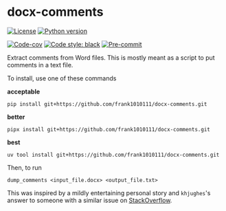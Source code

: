 # docx-comments

[![License][license-badge]][license-link]
[![Python version][python-badge]][python-link]

[![Code-cov][codecov-badge]][codecov-link]
[![Code style: black][black-badge]][black-link]
[![Pre-commit][pre-commit-badge]][pre-commit-link]

Extract comments from Word files. This is mostly meant as a script to put
comments in a text file.

To install, use one of these commands


**acceptable**
```
pip install git+https://github.com/frank1010111/docx-comments.git
```

**better**
```
pipx install git+https://github.com/frank1010111/docx-comments.git
```

**best**
```
uv tool install git+https://github.com/frank1010111/docx-comments.git
```

Then, to run

```
dump_comments <input_file.docx> <output_file.txt>
```


This was inspired by a mildly entertaining personal story and `khjughes`'s
answer to someone with a similar issue on
[StackOverflow](https://stackoverflow.com/questions/47390928/extract-docx-comments).

<!-- prettier-ignore-start -->
[actions-badge]:            https://github.com/frank10101111/docx-comments/workflows/CI/badge.svg
[actions-link]:             https://github.com/frank10101111/docx-comments/actions
[black-badge]:              https://img.shields.io/badge/code%20style-black-000000.svg
[black-link]:               https://github.com/psf/black
[conda-badge]:              https://img.shields.io/conda/vn/conda-forge/docx-comments
[sk-badge]:                 https://scikit-hep.org/assets/images/Scikit--HEP-Project-blue.svg
[license-badge]:            https://img.shields.io/badge/License-BSD_3--Clause-orange.svg
[license-link]:             https://opensource.org/licenses/BSD-3-Clause
[codecov-badge]:            https://codecov.io/gh/frank1010111/docx-comments/branch/main/graph/badge.svg?token=ZWEQSAXJIH
[codecov-link]:             https://codecov.io/gh/frank1010111/docx-comments
[pre-commit-badge]:         https://img.shields.io/badge/pre--commit-enabled-brightgreen?logo=pre-commit&logoColor=white
[pre-commit-link]:          https://github.com/pre-commit/pre-commit
[python-badge]:             https://img.shields.io/badge/Python-3.9_--_3.13-blue
[python-link]:              https://www.python.org/downloads/
<!-- prettier-ignore-end -->
